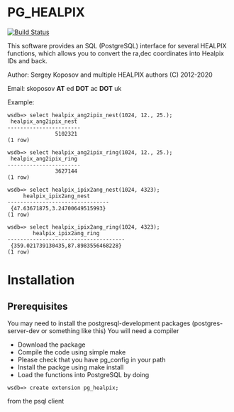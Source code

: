 # PG_HEALPIX
[![Build Status](https://travis-ci.com/segasai/pg_healpix.svg?branch=master)](https://travis-ci.com/segasai/pg_healpix)

This software provides an SQL (PostgreSQL) interface for several 
HEALPIX functions, which allows you to convert the ra,dec coordinates 
into Healpix IDs and back. 

Author: Sergey Koposov and multiple HEALPIX authors 
(C) 2012-2020

Email: skoposov __AT__ ed __DOT__ ac __DOT__ uk

Example:
```
wsdb=> select healpix_ang2ipix_nest(1024, 12., 25.);
 healpix_ang2ipix_nest
-----------------------
               5102321
(1 row)
```
```
wsdb=> select healpix_ang2ipix_ring(1024, 12., 25.);
 healpix_ang2ipix_ring
-----------------------
               3627144
(1 row)
```
```
wsdb=> select healpix_ipix2ang_nest(1024, 4323);
     healpix_ipix2ang_nest
--------------------------------
 {47.63671875,3.24700649515993}
(1 row)
```
```
wsdb=> select healpix_ipix2ang_ring(1024, 4323);
        healpix_ipix2ang_ring
-------------------------------------
 {359.021739130435,87.8983556468228}
(1 row)
```

# Installation
## Prerequisites 
You may need to install the postgresql-development packages (postgres-server-dev or something like this)
You will need a compiler


* Download the package 
* Compile the code using simple	make
* Please check that you have pg_config in your path
*  Install the packge using
	make install
* Load the functions into PostgreSQL by doing 
```
wsdb=> create extension pg_healpix; 
```
from the psql client
